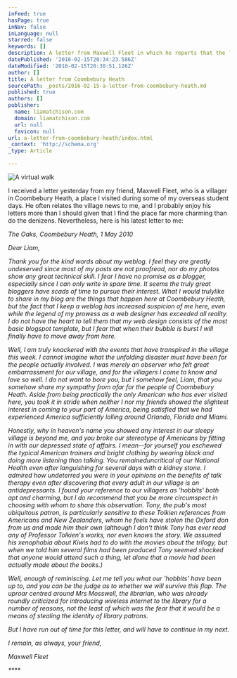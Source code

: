 ```yaml
---
inFeed: true
hasPage: true
inNav: false
inLanguage: null
starred: false
keywords: []
description: A letter from Maxwell Fleet in which he reports that the librarian has disrupted life in this sleepy English village.
datePublished: '2016-02-15T20:34:23.586Z'
dateModified: '2016-02-15T20:30:51.126Z'
author: []
title: A letter from Coombebury Heath
sourcePath: _posts/2016-02-15-a-letter-from-coombebury-heath.md
published: true
authors: []
publisher:
  name: liamatchison.com
  domain: liamatchison.com
  url: null
  favicon: null
url: a-letter-from-coombebury-heath/index.html
_context: 'http://schema.org'
_type: Article

---
```

![A virtual walk](https://the-grid-user-content.s3-us-west-2.amazonaws.com/686d09d6-aef9-443f-b1f5-81e83ca8d54d.jpg)

I received a letter yesterday from my friend, Maxwell Fleet, who is a villager in Coombebury Heath, a place I visited during some of my overseas student days. He often relates the village news to me, and I probably enjoy his letters more than I should given that I find the place far more charming than do the denizens. Nevertheless, here is his latest letter to me:

_The Oaks, Coombebury Heath, 1 May 2010_

_Dear Liam,_

_Thank you for the kind words about my weblog. I feel they are greatly undeserved since most of my posts are not proofread, nor do my photos show any great technical skill. I fear I have no promise as a blogger, especially since I can only write in spare time. It seems the truly great bloggers have scads of time to pursue their interest. What I would trulylike to share in my blog are the things that happen here at Coombebury Heath, but the fact that I keep a weblog has increased suspicion of me here, even while the legend of my prowess as a web designer has exceeded all reality. I do not have the heart to tell them that my web design consists of the most basic blogspot template, but I fear that when their bubble is burst I will finally have to move away from here._

_Well, I am truly knackered with the events that have transpired in the village this week. I cannot imagine  what the unfolding disaster must have been for the people actually involved. I was merely an observer who felt great embarrassment for our village, and for the villagers I come to know and love so well. I do not want to bore you, but I somehow feel, Liam, that you somehow share my sympathy from afar for the people of Coombebury Heath. Aside from being practically the only American who has ever visited here, you took it in stride when neither I nor my friends showed the slightest interest in coming to your part of America, being satisfied that we had experienced America sufficiently lolling around Orlando, Florida and Miami._

_Honestly, why in heaven's name you showed any interest in our sleepy village is beyond me, and you broke our stereotype of Americans by fitting in with our depressed state of affairs. I mean--for yourself you eschewed the typical American trainers and bright clothing by wearing black and doing more listening than talking. You remained ​uncritical of our National Health even after languishing for several days with a kidney stone. I admired how undeterred you were in your opinions on the benefits of talk therapy even after discovering that every adult in our village is on antidepressants. I found your reference to our villagers as 'hobbits' both apt and charming, but I do recommend that you be more circumspect in choosing with whom to share this observation. Tony, the pub's most ubiquitous patron, is particularly sensitive to these Tolkien references from Americans and New Zealanders, whom he feels have stolen the Oxford don from us and  m​ade him their own (although I don't think Tony has ever read any of Professor Tolkien's works, nor even knows the story. We assumed his xenophobia about Kiwis had to do with the movies about the trilogy, but when we told him several films had been produced Tony seemed shocked that anyone would attend such a thing, let alone that a movie had been actually made about the books.)_

_Well, enough of reminiscing. Let me tell you what our 'hobbits' have been up to, and you can be the judge as to whether we will survive this flap. The uproar centred around Mrs Mosswell, the librarian, who was already roundly criticized for introducing wireless internet to the library for a number of reasons, not the least of which was the fear that it would be a means of stealing the identity of library patrons._

_But I have run out of time for this letter, and will have to continue in my next._

_I remain, as always, your friend,_

_Maxwell Fleet_

_****_